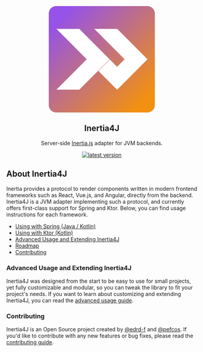 <div align="center">

<img src="https://raw.githubusercontent.com/Inertia4J/inertia4j/refs/heads/assets/logo.webp" width="280" alt="BetterDisplay" align="center"/></a>

<h2>Inertia4J</h2> 
<p>
Server-side <a href="https://inertiajs.com/">Inertia.js</a> adapter for JVM backends.
</p>
<div>
<a href="https://github.com/Inertia4j/inertia4j/releases"><img src="https://img.shields.io/github/release/Inertia4j/inertia4j.svg?style=flat&color=blue&include_prereleases" alt="latest version"/></a>
</div>

</div>

## About Inertia4J

Inertia provides a protocol to render components written in modern frontend frameworks such as React, Vue.js, and Angular, directly from the backend. Inertia4J is a JVM adapter implementing such a protocol, and currently offers first-class support for Spring and Ktor. Below, you can find usage instructions for each framework.

* [Using with Spring (Java / Kotlin)](/inertia4j.spring/README.md)
* [Using with Ktor (Kotlin)](/inertia4j.ktor/README.md)
* [Advanced Usage and Extending Inertia4J](#advanced-usage-and-extending-inertia4j)
* [Roadmap](/docs/roadmap.md)
* [Contributing](#contributing)

### Advanced Usage and Extending Inertia4J

Inertia4J was designed from the start to be easy to use for small projects, yet fully customizable and modular, so you can tweak the library to fit your project's needs. If you want to learn about customizing and extending Inertia4J, you
can read the [advanced usage guide](https://github.com/Inertia4J/inertia4j/tree/main/docs/advanced.md).

### Contributing

Inertia4J is an Open Source project created by [@edrd-f](https://github.com/edrd-f) and [@pefcos](https://github.com/pefcos). If you'd like to contribute with any new features or bug fixes, please read the
[contributing guide](https://github.com/Inertia4J/inertia4j/blob/main/CONTRIBUTING.md).
